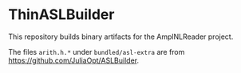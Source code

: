 # ThinASLBuilder

This repository builds binary artifacts for the AmplNLReader project.

The files `arith.h.*` under `bundled/asl-extra` are from https://github.com/JuliaOpt/ASLBuilder.
